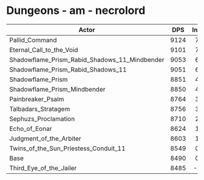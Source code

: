 # Dungeons - am - necrolord
| Actor | DPS | Increase |
|---|:---:|:---:|
|Pallid_Command|9124|7.47%|
|Eternal_Call_to_the_Void|9101|7.20%|
|Shadowflame_Prism_Rabid_Shadows_11_Mindbender|9053|6.63%|
|Shadowflame_Prism_Rabid_Shadows_11|9051|6.61%|
|Shadowflame_Prism|8851|4.25%|
|Shadowflame_Prism_Mindbender|8850|4.24%|
|Painbreaker_Psalm|8764|3.23%|
|Talbadars_Stratagem|8756|3.13%|
|Sephuzs_Proclamation|8710|2.59%|
|Echo_of_Eonar|8624|1.58%|
|Judgment_of_the_Arbiter|8603|1.33%|
|Twins_of_the_Sun_Priestess_Conduit_11|8549|0.69%|
|Base|8490|0.00%|
|Third_Eye_of_the_Jailer|8485|-0.06%|
